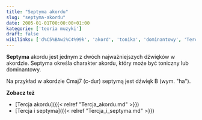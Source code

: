 ```yaml
---
title: "Septyma akordu"
slug: "septyma-akordu"
date: 2005-01-01T00:00:00+01:00
kategorie: ['teoria muzyki']
draft: false
wikilinks: ['d%C5%BAwi%C4%99k', 'akord', 'tonika', 'dominantowy', 'Tercja_akordu', 'Tercja_i_septyma']
---
```

**Septyma** akordu jest jednym z dwóch najważniejszych
dźwięków<!-- link nie odnosił się do niczego --> w akordzie<!-- link nie odnosił się do niczego -->.
Septyma określa charakter akordu, który może być
toniczny<!-- link nie odnosił się do niczego --> lub dominantowy<!-- link nie odnosił się do niczego -->.

Na przykład w akordzie Cmaj7 (c-dur) septymą jest dźwięk B (wym. "ha").

**Zobacz też**

  - [Tercja akordu]({{< relref "Tercja_akordu.md" >}})
  - [Tercja i septyma]({{< relref "Tercja_i_septyma.md" >}})

